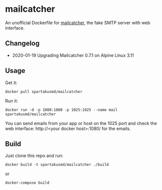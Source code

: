 # mailcatcher

An unofficial Dockerfile for [mailcatcher][mailcatcher], the fake SMTP server with web interface.

## Changelog

- 2020-01-19 Upgrading Mailcatcher 0.7.1 on Alpine Linux 3.11


## Usage

Get it:

    docker pull spartakusmd/mailcatcher

Run it:

    docker run -d -p 1080:1080 -p 1025:1025 --name mail spartakusmd/mailcatcher

You can send emails from your app or host on the 1025 port and check the web interface: http://\<your docker host\>:1080/ for the emails.


## Build

Just clone this repo and run:

    docker build -t spartakusmd/mailcatcher ./build

or

    docker-compose build

  [mailcatcher]: http://mailcatcher.me/ "MailCatcher fake SMTP server with web interface" 
